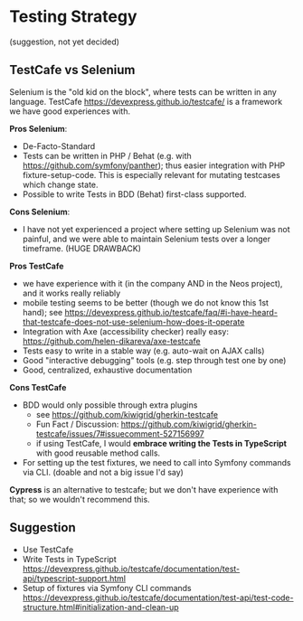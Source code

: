 # Testing Strategy

(suggestion, not yet decided)

## TestCafe vs Selenium

Selenium is the "old kid on the block", where tests can be written in any language.
TestCafe https://devexpress.github.io/testcafe/ is a framework we have good experiences with.


**Pros Selenium**:

- De-Facto-Standard
- Tests can be written in PHP / Behat (e.g. with https://github.com/symfony/panther); thus easier integration with PHP fixture-setup-code. This is especially
  relevant for mutating testcases which change state.
-  Possible to write Tests in BDD (Behat) first-class supported.

**Cons Selenium**:

- I have not yet experienced a project where setting up Selenium was not painful, and we were able to maintain
  Selenium tests over a longer timeframe. (HUGE DRAWBACK)
  
  
**Pros TestCafe**

- we have experience with it (in the company AND in the Neos project), and it works really reliably
- mobile testing seems to be better (though we do not know this 1st hand); see https://devexpress.github.io/testcafe/faq/#i-have-heard-that-testcafe-does-not-use-selenium-how-does-it-operate
- Integration with Axe (accessibility checker) really easy: https://github.com/helen-dikareva/axe-testcafe
- Tests easy to write in a stable way (e.g. auto-wait on AJAX calls)
- Good "interactive debugging" tools (e.g. step through test one by one)
- Good, centralized, exhaustive documentation

**Cons TestCafe**

- BDD would only possible through extra plugins
    - see https://github.com/kiwigrid/gherkin-testcafe
    - Fun Fact / Discussion: https://github.com/kiwigrid/gherkin-testcafe/issues/7#issuecomment-527156997
    - if using TestCafe, I would **embrace writing the Tests in TypeScript** with good reusable method calls.
- For setting up the test fixtures, we need to call into Symfony commands via CLI. (doable and not a big issue I'd say)


**Cypress** is an alternative to testcafe; but we don't have experience with that; so we wouldn't recommend this. 


## Suggestion

- Use TestCafe
- Write Tests in TypeScript https://devexpress.github.io/testcafe/documentation/test-api/typescript-support.html
- Setup of fixtures via Symfony CLI commands https://devexpress.github.io/testcafe/documentation/test-api/test-code-structure.html#initialization-and-clean-up

